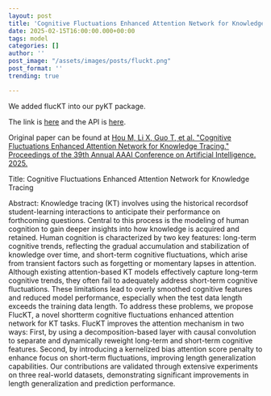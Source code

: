 ```yaml
---
layout: post
title: 'Cognitive Fluctuations Enhanced Attention Network for Knowledge Tracing'
date: 2025-02-15T16:00:00.000+00:00
tags: model
categories: []
author: ''
post_image: "/assets/images/posts/fluckt.png"
post_format: ''
trending: true

---
```

We added flucKT into our pyKT package.

The link is [here](https://pykt-toolkit.readthedocs.io/en/latest/models.html#fluckt) and the API is [here](https://pykt-toolkit.readthedocs.io/en/latest/pykt.models.html#module-pykt.models.fluckt).

Original paper can be found at [Hou M, Li X, Guo T, et al. "Cognitive Fluctuations Enhanced Attention Network for Knowledge Tracing." Proceedings of the 39th Annual AAAI Conference on Artificial Intelligence. 2025.
](https://drive.google.com/file/d/1tRW2j5cmjj5asYMwNvd2z6BEB313QcSg/view)

Title: Cognitive Fluctuations Enhanced Attention Network for Knowledge Tracing

Abstract: Knowledge tracing (KT) involves using the historical recordsof student-learning interactions to anticipate their performance on forthcoming questions. Central to this process is the modeling of human cognition to gain deeper insights into how knowledge is acquired and retained. Human cognition is characterized by two key features: long-term cognitive trends, reflecting the gradual accumulation and stabilization of knowledge over time, and short-term cognitive fluctuations, which arise from transient factors such as forgetting or momentary lapses in attention. Although existing attention-based KT models effectively capture long-term cognitive trends, they often fail to adequately address short-term cognitive fluctuations. These limitations lead to overly smoothed cognitive features and reduced model performance, especially when the test data length exceeds the training data length. To address these problems, we propose FlucKT, a novel shortterm cognitive fluctuations enhanced attention network for KT tasks. FlucKT improves the attention mechanism in two ways: First, by using a decomposition-based layer with causal convolution to separate and dynamically reweight long-term and short-term cognitive features. Second, by introducing a kernelized bias attention score penalty to enhance focus on short-term fluctuations, improving length generalization capabilities. Our contributions are validated through extensive experiments on three real-world datasets, demonstrating significant improvements in length generalization and prediction performance.
